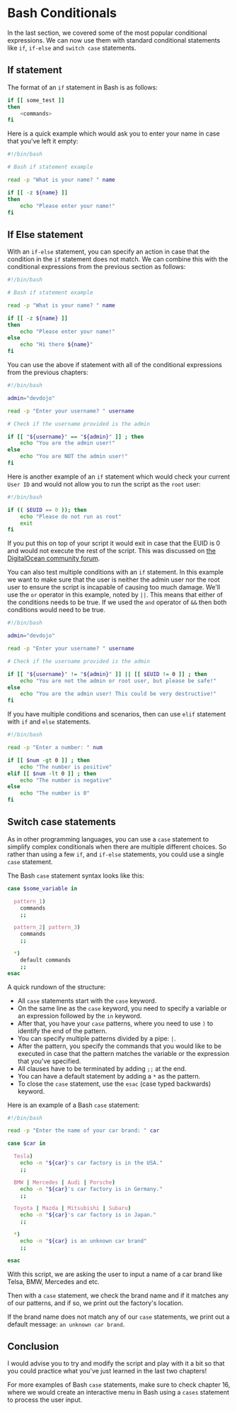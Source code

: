 # Bash Conditionals

In the last section, we covered some of the most popular conditional expressions. We can now use them with standard conditional statements like `if`, `if-else` and `switch case` statements.

## If statement

The format of an `if` statement in Bash is as follows:

```bash
if [[ some_test ]]
then
    <commands>
fi
```

Here is a quick example which would ask you to enter your name in case that you've left it empty:

```bash
#!/bin/bash

# Bash if statement example

read -p "What is your name? " name

if [[ -z ${name} ]]
then
    echo "Please enter your name!"
fi
```

## If Else statement

With an `if-else` statement, you can specify an action in case that the condition in the `if` statement does not match. We can combine this with the conditional expressions from the previous section as follows:

```bash
#!/bin/bash

# Bash if statement example

read -p "What is your name? " name

if [[ -z ${name} ]]
then
    echo "Please enter your name!"
else
    echo "Hi there ${name}"
fi
```

You can use the above if statement with all of the conditional expressions from the previous chapters:

```bash
#!/bin/bash

admin="devdojo"

read -p "Enter your username? " username

# Check if the username provided is the admin

if [[ "${username}" == "${admin}" ]] ; then
    echo "You are the admin user!"
else
    echo "You are NOT the admin user!"
fi
```

Here is another example of an `if` statement which would check your current `User ID` and would not allow you to run the script as the `root` user:

```bash
#!/bin/bash

if (( $EUID == 0 )); then
    echo "Please do not run as root"
    exit
fi
```

If you put this on top of your script it would exit in case that the EUID is 0 and would not execute the rest of the script. This was discussed on [the DigitalOcean community forum](https://www.digitalocean.com/community/questions/how-to-check-if-running-as-root-in-a-bash-script).

You can also test multiple conditions with an `if` statement. In this example we want to make sure that the user is neither the admin user nor the root user to ensure the script is incapable of causing too much damage. We'll use the `or` operator in this example, noted by `||`. This means that either of the conditions needs to be true. If we used the `and` operator of `&&` then both conditions would need to be true.

```bash
#!/bin/bash

admin="devdojo"

read -p "Enter your username? " username

# Check if the username provided is the admin

if [[ "${username}" != "${admin}" ]] || [[ $EUID != 0 ]] ; then
    echo "You are not the admin or root user, but please be safe!"
else
    echo "You are the admin user! This could be very destructive!"
fi
```

If you have multiple conditions and scenarios, then can use `elif` statement with `if` and `else` statements.

```bash
#!/bin/bash

read -p "Enter a number: " num

if [[ $num -gt 0 ]] ; then
    echo "The number is positive"
elif [[ $num -lt 0 ]] ; then
    echo "The number is negative"
else
    echo "The number is 0"
fi
```

## Switch case statements

As in other programming languages, you can use a `case` statement to simplify complex conditionals when there are multiple different choices. So rather than using a few `if`, and `if-else` statements, you could use a single `case` statement.

The Bash `case` statement syntax looks like this:

```bash
case $some_variable in

  pattern_1)
    commands
    ;;

  pattern_2| pattern_3)
    commands
    ;;

  *)
    default commands
    ;;
esac
```

A quick rundown of the structure:

* All `case` statements start with the `case` keyword.
* On the same line as the `case` keyword, you need to specify a variable or an expression followed by the `in` keyword.
* After that, you have your `case` patterns, where you need to use `)`  to identify the end of the pattern.
* You can specify multiple patterns divided by a pipe: `|`.
* After the pattern, you specify the commands that you would like to be executed in case that the pattern matches the variable or the expression that you've specified.
* All clauses have to be terminated by adding `;;` at the end.
* You can have a default statement by adding a `*` as the pattern.
* To close the `case` statement, use the `esac` (case typed backwards) keyword.

Here is an example of a Bash `case` statement:

```bash
#!/bin/bash

read -p "Enter the name of your car brand: " car

case $car in

  Tesla)
    echo -n "${car}'s car factory is in the USA."
    ;;

  BMW | Mercedes | Audi | Porsche)
    echo -n "${car}'s car factory is in Germany."
    ;;

  Toyota | Mazda | Mitsubishi | Subaru)
    echo -n "${car}'s car factory is in Japan."
    ;;

  *)
    echo -n "${car} is an unknown car brand"
    ;;

esac
```

With this script, we are asking the user to input a name of a car brand like Telsa, BMW, Mercedes and etc.

Then with a `case` statement, we check the brand name and if it matches any of our patterns, and if so, we print out the factory's location.

If the brand name does not match any of our `case` statements, we print out a default message: `an unknown car brand`.

## Conclusion

I would advise you to try and modify the script and play with it a bit so that you could practice what you've just learned in the last two chapters!

For more examples of Bash `case` statements, make sure to check chapter 16, where we would create an interactive menu in Bash using a `cases` statement to process the user input.
